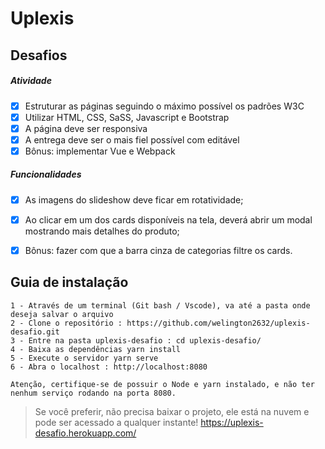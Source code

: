 # Uplexis

## Desafios

##### Atividade
- [x] Estruturar as páginas seguindo o máximo possível os padrões W3C
- [x] Utilizar HTML, CSS, SaSS, Javascript e Bootstrap
- [x] A página deve ser responsiva
- [x] A entrega deve ser o mais fiel possível com editável
- [x] Bônus: implementar Vue e Webpack

##### Funcionalidades
- [x] As imagens do slideshow deve ficar em rotatividade;
- [x] Ao clicar em um dos cards disponíveis na tela, deverá abrir um modal mostrando mais detalhes do produto;
- [x] Bônus: fazer com que a barra cinza de categorias filtre os cards.


## Guia de instalação
```
1 - Através de um terminal (Git bash / Vscode), va até a pasta onde deseja salvar o arquivo
2 - Clone o repositório : https://github.com/welington2632/uplexis-desafio.git
3 - Entre na pasta uplexis-desafio : cd uplexis-desafio/
4 - Baixa as dependências yarn install
5 - Execute o servidor yarn serve
6 - Abra o localhost : http://localhost:8080

Atenção, certifique-se de possuir o Node e yarn instalado, e não ter nenhum serviço rodando na porta 8080.
```
> Se você preferir, não precisa baixar o projeto, ele está na nuvem e pode ser acessado a qualquer instante! https://uplexis-desafio.herokuapp.com/
